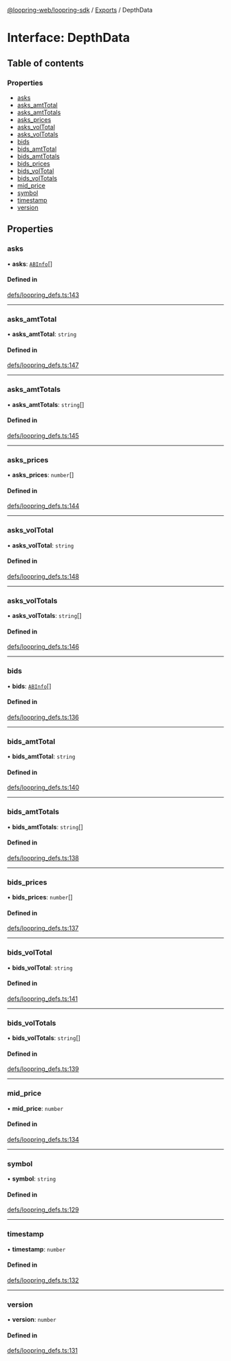 [@loopring-web/loopring-sdk](../README.md) / [Exports](../modules.md) / DepthData

# Interface: DepthData

## Table of contents

### Properties

- [asks](DepthData.md#asks)
- [asks\_amtTotal](DepthData.md#asks_amttotal)
- [asks\_amtTotals](DepthData.md#asks_amttotals)
- [asks\_prices](DepthData.md#asks_prices)
- [asks\_volTotal](DepthData.md#asks_voltotal)
- [asks\_volTotals](DepthData.md#asks_voltotals)
- [bids](DepthData.md#bids)
- [bids\_amtTotal](DepthData.md#bids_amttotal)
- [bids\_amtTotals](DepthData.md#bids_amttotals)
- [bids\_prices](DepthData.md#bids_prices)
- [bids\_volTotal](DepthData.md#bids_voltotal)
- [bids\_volTotals](DepthData.md#bids_voltotals)
- [mid\_price](DepthData.md#mid_price)
- [symbol](DepthData.md#symbol)
- [timestamp](DepthData.md#timestamp)
- [version](DepthData.md#version)

## Properties

### asks

• **asks**: [`ABInfo`](ABInfo.md)[]

#### Defined in

[defs/loopring_defs.ts:143](https://github.com/Loopring/loopring_sdk/blob/18accaa/src/defs/loopring_defs.ts#L143)

___

### asks\_amtTotal

• **asks\_amtTotal**: `string`

#### Defined in

[defs/loopring_defs.ts:147](https://github.com/Loopring/loopring_sdk/blob/18accaa/src/defs/loopring_defs.ts#L147)

___

### asks\_amtTotals

• **asks\_amtTotals**: `string`[]

#### Defined in

[defs/loopring_defs.ts:145](https://github.com/Loopring/loopring_sdk/blob/18accaa/src/defs/loopring_defs.ts#L145)

___

### asks\_prices

• **asks\_prices**: `number`[]

#### Defined in

[defs/loopring_defs.ts:144](https://github.com/Loopring/loopring_sdk/blob/18accaa/src/defs/loopring_defs.ts#L144)

___

### asks\_volTotal

• **asks\_volTotal**: `string`

#### Defined in

[defs/loopring_defs.ts:148](https://github.com/Loopring/loopring_sdk/blob/18accaa/src/defs/loopring_defs.ts#L148)

___

### asks\_volTotals

• **asks\_volTotals**: `string`[]

#### Defined in

[defs/loopring_defs.ts:146](https://github.com/Loopring/loopring_sdk/blob/18accaa/src/defs/loopring_defs.ts#L146)

___

### bids

• **bids**: [`ABInfo`](ABInfo.md)[]

#### Defined in

[defs/loopring_defs.ts:136](https://github.com/Loopring/loopring_sdk/blob/18accaa/src/defs/loopring_defs.ts#L136)

___

### bids\_amtTotal

• **bids\_amtTotal**: `string`

#### Defined in

[defs/loopring_defs.ts:140](https://github.com/Loopring/loopring_sdk/blob/18accaa/src/defs/loopring_defs.ts#L140)

___

### bids\_amtTotals

• **bids\_amtTotals**: `string`[]

#### Defined in

[defs/loopring_defs.ts:138](https://github.com/Loopring/loopring_sdk/blob/18accaa/src/defs/loopring_defs.ts#L138)

___

### bids\_prices

• **bids\_prices**: `number`[]

#### Defined in

[defs/loopring_defs.ts:137](https://github.com/Loopring/loopring_sdk/blob/18accaa/src/defs/loopring_defs.ts#L137)

___

### bids\_volTotal

• **bids\_volTotal**: `string`

#### Defined in

[defs/loopring_defs.ts:141](https://github.com/Loopring/loopring_sdk/blob/18accaa/src/defs/loopring_defs.ts#L141)

___

### bids\_volTotals

• **bids\_volTotals**: `string`[]

#### Defined in

[defs/loopring_defs.ts:139](https://github.com/Loopring/loopring_sdk/blob/18accaa/src/defs/loopring_defs.ts#L139)

___

### mid\_price

• **mid\_price**: `number`

#### Defined in

[defs/loopring_defs.ts:134](https://github.com/Loopring/loopring_sdk/blob/18accaa/src/defs/loopring_defs.ts#L134)

___

### symbol

• **symbol**: `string`

#### Defined in

[defs/loopring_defs.ts:129](https://github.com/Loopring/loopring_sdk/blob/18accaa/src/defs/loopring_defs.ts#L129)

___

### timestamp

• **timestamp**: `number`

#### Defined in

[defs/loopring_defs.ts:132](https://github.com/Loopring/loopring_sdk/blob/18accaa/src/defs/loopring_defs.ts#L132)

___

### version

• **version**: `number`

#### Defined in

[defs/loopring_defs.ts:131](https://github.com/Loopring/loopring_sdk/blob/18accaa/src/defs/loopring_defs.ts#L131)
